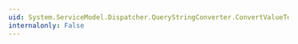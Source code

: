 ```yaml
---
uid: System.ServiceModel.Dispatcher.QueryStringConverter.ConvertValueToString(System.Object,System.Type)
internalonly: False
---
```

